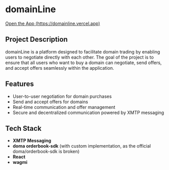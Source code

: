 # domainLine

[Open the App (https://domainline.vercel.app)](https://domainline.vercel.app)

## Project Description

domainLine is a platform designed to facilitate domain trading by enabling users to negotiate directly with each other. The goal of the project is to ensure that all users who want to buy a domain can negotiate, send offers, and accept offers seamlessly within the application.

## Features

- User-to-user negotiation for domain purchases
- Send and accept offers for domains
- Real-time communication and offer management
- Secure and decentralized communication powered by XMTP messaging

## Tech Stack

- **XMTP Messaging**
- **doma orderbook-sdk** (with custom implementation, as the official doma/orderbook-sdk is broken)
- **React**
- **wagmi**
